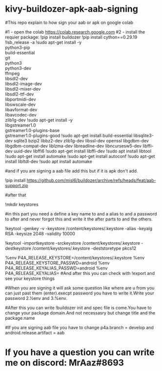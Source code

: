 # kivy-buildozer-apk-aab-signing
#This repo explain to how sign your aab or apk on google colab

#1 - open the colab https://colab.research.google.com
#2 - install the requier package: 
!pip install buildozer
!pip install cython==0.29.19
!lsb_release -a
!sudo apt-get install -y \
    python3-pip \
    build-essential \
    git \
    python3 \
    python3-dev \
    ffmpeg \
    libsdl2-dev \
    libsdl2-image-dev \
    libsdl2-mixer-dev \
    libsdl2-ttf-dev \
    libportmidi-dev \
    libswscale-dev \
    libavformat-dev \
    libavcodec-dev \
    zlib1g-dev
!sudo apt-get install -y \
    libgstreamer1.0 \
    gstreamer1.0-plugins-base \
    gstreamer1.0-plugins-good
!sudo apt-get install build-essential libsqlite3-dev sqlite3 bzip2 libbz2-dev zlib1g-dev libssl-dev openssl libgdbm-dev libgdbm-compat-dev liblzma-dev libreadline-dev libncursesw5-dev libffi-dev uuid-dev libffi6
!sudo apt-get install libffi-dev
!sudo apt install libtool
!sudo apt-get install automake
!sudo apt-get install autoconf
!sudo apt-get install libltdl-dev
!sudo apt install automake

#and if you are signing a aab file add this but if it is apk don't add.

!pip install https://github.com/misl6/buildozer/archive/refs/heads/feat/aab-support.zip

#after that 

!mkdir keystores

#in this part you need a define a key name to <your-new-key> and a alias to <your-key-alias> and a password to after and never forgot this and write it the after parts to <your-new-key> and the others.
  
!keytool -genkey -v -keystore /content/keystores/<your-new-key>.keystore -alias <your-key-alias> -keyalg RSA -keysize 2048 -validity 10000
  
!keytool -importkeystore -srckeystore /content/keystores/<your-new-key>.keystore -destkeystore /content/keystores/<your-new-key>.keystore -deststoretype pkcs12
  
  
%env P4A_RELEASE_KEYSTORE=/content/keystores/<your-new-key>.keystore
%env P4A_RELEASE_KEYSTORE_PASSWD=android
%env P4A_RELEASE_KEYALIAS_PASSWD=android
%env P4A_RELEASE_KEYALIAS=<your-key-alias>
#And after this you can check with !export and see your keystore things
  
  #When you are signing it will ask some question like where are u from you can just past them (enter).execpt password you have to write it.Write your password 2.½env and 3.%env.

  
  #After this you can write !buildozer init and spec file is come.You have to change your package domain.And not necessasry but change title and the package.name
  
  #If you are signing aab file you have to change p4a.branch = develop and android.release.artifact = aab
  
  # If you have a question you can write me on discord: MrAaz#8693
